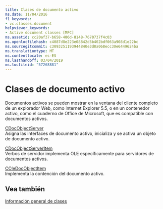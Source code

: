 ```yaml
---
title: Clases de documento activo
ms.date: 11/04/2016
f1_keywords:
- vc.classes.document
helpviewer_keywords:
- Active document classes [MFC]
ms.assetid: cc20af37-b658-406d-8148-7670737f4c03
ms.openlocfilehash: c4087d8e223e08842d5b402bdf063a908d1e22bc
ms.sourcegitcommit: c3093251193944840e3d0a068ecc30e6449624ba
ms.translationtype: MT
ms.contentlocale: es-ES
ms.lasthandoff: 03/04/2019
ms.locfileid: "57268881"
---
```

# <a name="active-document-classes"></a>Clases de documento activo

Documentos activos se pueden mostrar en la ventana del cliente completo de un explorador Web, como Internet Explorer 5.5, o en un contenedor activo, como el cuaderno de Office de Microsoft, que es compatible con documentos activos.

[CDocObjectServer](../mfc/reference/cdocobjectserver-class.md)<br/>
Asigna las interfaces de documento activo, inicializa y se activa un objeto de documento activo.

[CDocObjectServerItem](../mfc/reference/cdocobjectserveritem-class.md)<br/>
Verbos de servidor implementa OLE específicamente para servidores de documentos activos.

[COleDocObjectItem](../mfc/reference/coledocobjectitem-class.md)<br/>
Implementa la contención del documento activo.

## <a name="see-also"></a>Vea también

[Información general de clases](../mfc/class-library-overview.md)

